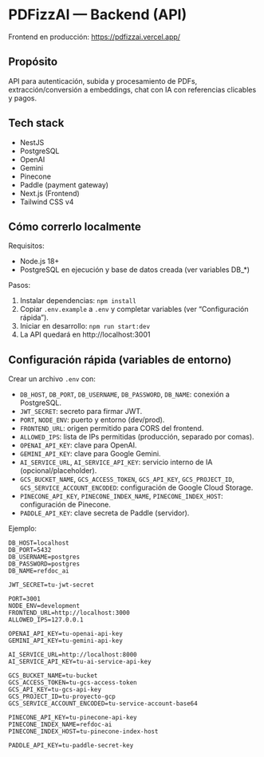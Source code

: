 # PDFizzAI — Backend (API)

Frontend en producción: https://pdfizzai.vercel.app/

## Propósito
API para autenticación, subida y procesamiento de PDFs, extracción/conversión a embeddings, chat con IA con referencias clicables y pagos.

## Tech stack
- NestJS
- PostgreSQL
- OpenAI
- Gemini
- Pinecone
- Paddle (payment gateway)
- Next.js (Frontend)
- Tailwind CSS v4

## Cómo correrlo localmente
Requisitos:
- Node.js 18+
- PostgreSQL en ejecución y base de datos creada (ver variables DB_*)

Pasos:
1. Instalar dependencias: `npm install`
2. Copiar `.env.example` a `.env` y completar variables (ver “Configuración rápida”).
3. Iniciar en desarrollo: `npm run start:dev`
4. La API quedará en http://localhost:3001

## Configuración rápida (variables de entorno)
Crear un archivo `.env` con:

- `DB_HOST`, `DB_PORT`, `DB_USERNAME`, `DB_PASSWORD`, `DB_NAME`: conexión a PostgreSQL.
- `JWT_SECRET`: secreto para firmar JWT.
- `PORT`, `NODE_ENV`: puerto y entorno (dev/prod).
- `FRONTEND_URL`: origen permitido para CORS del frontend.
- `ALLOWED_IPS`: lista de IPs permitidas (producción, separado por comas).
- `OPENAI_API_KEY`: clave para OpenAI.
- `GEMINI_API_KEY`: clave para Google Gemini.
- `AI_SERVICE_URL`, `AI_SERVICE_API_KEY`: servicio interno de IA (opcional/placeholder).
- `GCS_BUCKET_NAME`, `GCS_ACCESS_TOKEN`, `GCS_API_KEY`, `GCS_PROJECT_ID`, `GCS_SERVICE_ACCOUNT_ENCODED`: configuración de Google Cloud Storage.
- `PINECONE_API_KEY`, `PINECONE_INDEX_NAME`, `PINECONE_INDEX_HOST`: configuración de Pinecone.
- `PADDLE_API_KEY`: clave secreta de Paddle (servidor).

Ejemplo:

```
DB_HOST=localhost
DB_PORT=5432
DB_USERNAME=postgres
DB_PASSWORD=postgres
DB_NAME=refdoc_ai

JWT_SECRET=tu-jwt-secret

PORT=3001
NODE_ENV=development
FRONTEND_URL=http://localhost:3000
ALLOWED_IPS=127.0.0.1

OPENAI_API_KEY=tu-openai-api-key
GEMINI_API_KEY=tu-gemini-api-key

AI_SERVICE_URL=http://localhost:8000
AI_SERVICE_API_KEY=tu-ai-service-api-key

GCS_BUCKET_NAME=tu-bucket
GCS_ACCESS_TOKEN=tu-gcs-access-token
GCS_API_KEY=tu-gcs-api-key
GCS_PROJECT_ID=tu-proyecto-gcp
GCS_SERVICE_ACCOUNT_ENCODED=tu-service-account-base64

PINECONE_API_KEY=tu-pinecone-api-key
PINECONE_INDEX_NAME=refdoc-ai
PINECONE_INDEX_HOST=tu-pinecone-index-host

PADDLE_API_KEY=tu-paddle-secret-key
```
